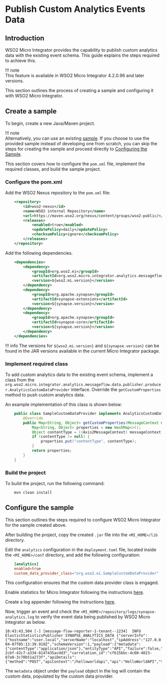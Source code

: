 # Publish Custom Analytics Events Data

## Introduction

WSO2 Micro Integrator provides the capability to publish custom analytics data with the existing event schema. This guide explains the steps required to achieve this.

!!! note    
    This feature is available in WSO2 Micro Integrator 4.2.0.96 and later versions.

This section outlines the process of creating a sample and configuring it with WSO2 Micro Integrator.

## Create a sample

To begin, create a new Java/Maven project.

!!! note    
    Alternatively, you can use an existing [sample](https://github.com/wso2/product-micro-integrator/tree/master/samples/AnalyticsSampleDataProvider). If you choose to use the provided sample instead of developing one from scratch, you can skip the steps for creating the sample and proceed directly to [Configuring the Sample](#configuring-the-sample).

This section covers how to configure the `pom.xml` file, implement the required classes, and build the sample project.

### Configure the pom.xml

Add the WSO2 Nexus repository to the `pom.xml` file:

```xml
    <repository>
        <id>wso2-nexus</id>
        <name>WSO2 internal Repository</name>
        <url>https://maven.wso2.org/nexus/content/groups/wso2-public/</url>
        <releases>
            <enabled>true</enabled>
            <updatePolicy>daily</updatePolicy>
            <checksumPolicy>ignore</checksumPolicy>
        </releases>
    </repository>
```

Add the following dependencies.

```xml
    <dependencies>
        <dependency>
            <groupId>org.wso2.ei</groupId>
            <artifactId>org.wso2.micro.integrator.analytics.messageflow.data.publisher</artifactId>
            <version>${wso2.mi.version}</version>
        </dependency>
        <dependency>
            <groupId>org.apache.synapse</groupId>
            <artifactId>synapse-extensions</artifactId>
            <version>${synapse.version}</version>
        </dependency>
        <dependency>
            <groupId>org.apache.synapse</groupId>
            <artifactId>synapse-core</artifactId>
            <version>${synapse.version}</version>
        </dependency>
    </dependencies>
```

!!! info
    The versions for `${wso2.mi.version}` and `${synapse.version}` can be found in the JAR versions available in the current Micro Integrator package.

### Implement required class

To add custom analytics data to the existing event schema, implement a class from the `org.wso2.micro.integrator.analytics.messageflow.data.publisher.producer.AnalyticsCustomDataProvider` interface. Override the `getCustomProperties` method to push custom analytics data.

An example implementation of this class is shown below:

``` java
    public class SampleCustomDataProvider implements AnalyticsCustomDataProvider {
        @Override
        public Map<String, Object> getCustomProperties(MessageContext messageContext) {
            Map<String, Object> properties = new HashMap<>();
            Object contentType = ((Axis2MessageContext) messageContext).getAxis2MessageContext().getProperty("ContentType");
            if (contentType != null) {
                properties.put("contentType", contentType);
            }
            return properties;
        }
    }
```

### Build the project

To build the project, run the following command:

```
    mvn clean install
```

## Configure the sample

This section outlines the steps required to configure WSO2 Micro Integrator for the sample created above.

After building the project, copy the created `.jar` file into the `<MI_HOME>/lib` directory.

Edit the `analytics` configuration in the `deployment.toml` file, located inside the `<MI_HOME>/conf` directory, and add the following configuration:

``` toml
    [analytics]
    enabled=true
    custom_data_provider_class="org.wso2.ei.SampleCustomDataProvider"
```

This configuration ensures that the custom data provider class is engaged.

Enable statistics for Micro Integrator following the instructions [here]({{base_path}}/mi-analytics/mi-elk-installation-guide/#enabling-statistics-for-artifacts).

Create a log appender following the instructions [here]({{base_path}}/mi-analytics/mi-elk-installation-guide/#creating-log-appender).

Now, trigger an event and check the `<MI_HOME>/repository/logs/synapse-analytics.log` to verify the event data being published by WSO2 Micro Integrator as below. 

```
10:43:43,504 [-] [message-flow-reporter-1-tenant--1234]  INFO ElasticStatisticsPublisher SYNAPSE_ANALYTICS_DATA {"serverInfo":{"hostname":"user.local","serverName":"localhost","ipAddress":"127.0.0.1","id":"localhost"},"timestamp":"2025-04-07T05:13:39.910Z","schemaVersion":1,"payload":{"metadata":{"contentType":"application/json"},"entityType":"API","failure":false,"latency":39,"messageId":"urn:uuid:903f5342-2cbf-42c7-a334-8147435acdd3","correlation_id":"cf615bbc-4c60-4023-87a0-3c70b51a273f","apiDetails":{"method":"POST","apiContext":"/helloworldapi","api":"HelloWorldAPI","transport":"http","subRequestPath":"/signup"},"faultResponse":false,"entityClassName":"org.apache.synapse.api.API"}}
```

The `metadata` object under the `payload` object in the log will contain the custom data, populated by the custom data provider.
